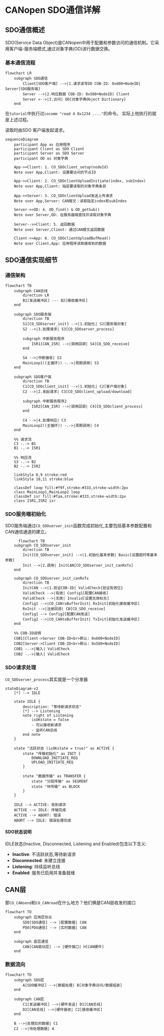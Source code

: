# CANopen SDO通信详解

## SDO通信概述

SDO(Service Data Object)是CANopen中用于配置和参数访问的通信机制。它采用客户端-服务端模式,通过对象字典(OD)进行数据交换。

### 基本通信流程
```mermaid
flowchart LR
    subgraph SDO通信
        Client[SDO客户端] -->|1.请求读写OD COB-ID: 0x600+NodeID| Server[SDO服务端]
        Server -->|2.响应数据 COB-ID: 0x580+NodeID| Client
        Server <-->|3.访问| OD[对象字典Object Dictionary]
    end
```
在`tutorial`中执行过`cocomm "read 4 0x1234 ...."`的命令。
实际上他执行的就是上述过程。

读取时由SDO 客户端发起请求。
```mermaid
sequenceDiagram
    participant App as 应用程序
    participant Client as SDO Client
    participant Server as SDO Server
    participant OD as 对象字典

    App->>Client: 1. CO_SDOclient_setup(nodeId)
    Note over App,Client: 设置要访问的节点ID
    
    App->>Client: 2. CO_SDOclientUploadInitiate(index, subIndex)
    Note over App,Client: 指定要读取的对象字典条目
    
    App->>Server: 3. CO_SDOclientUpload发送上传请求
    Note over App,Server: CAN报文：读取指定index和subIndex
    
    Server->>OD: 4. OD_find() & OD_getSub()
    Note over Server,OD: 在服务器端查找并读取对象字典
    
    Server-->>Client: 5. 返回数据
    Note over Server,Client: 通过CAN报文返回数据
    
    Client->>App: 6. CO_SDOclientUploadBufRead()
    Note over Client,App: 应用程序读取接收到的数据                     
```



## SDO通信实现细节

### 通信架构
```mermaid
flowchart TB
    subgraph CAN总线
        direction LR
        B1[发送缓冲区] --- B2[接收缓冲区]
    end

    subgraph SDO服务端
        direction TB
        S1[CO_SDOserver_init] -->|1.初始化| S2[服务端对象]
        S2 -->|3.处理请求| S3[CO_SDOserver_process]
        
        subgraph 中断服务程序
            ISR1[CAN_ISR] -->|调用回调| S4[CO_SDO_receive]
        end
        
        S4 -->|中断接收| S3
        MainLoop1((主循环)) -.->|周期调用| S3
    end

    subgraph SDO客户端
        direction TB
        C1[CO_SDOclient_init] -->|1.初始化| C2[客户端对象]
        C2 -->|2.发起请求| C3[CO_SDOclient_upload/download]
        
        subgraph 中断服务程序2
            ISR2[CAN_ISR] -->|调用回调| C4[CO_SDOclient_process]
        end
        
        C4 -->|4.处理响应| C3
        MainLoop2((主循环)) -.->|周期调用| C4
    end

    %% 请求流
    C3 -.-> B1
    B1 -.-> ISR1
    
    %% 响应流
    S3 -.-> B2
    B2 -.-> ISR2

    linkStyle 8,9 stroke:red
    linkStyle 10,11 stroke:blue

    classDef loop fill:#f9f,stroke:#333,stroke-width:2px
    class MainLoop1,MainLoop2 loop
    classDef isr fill:#faa,stroke:#333,stroke-width:2px
    class ISR1,ISR2 isr
```

### SDO服务端初始化
SDO服务端通过`CO_SDOserver_init`函数完成初始化,主要包括基本参数配置和CAN通信通道的建立。

```mermaid
      flowchart TB
    subgraph CO_SDOserver_init
        direction TB
        Init[CO_SDOserver_init] -->|1.初始化基本参数| Basic[设置超时等基本参数]
        Init -->|2.调用| InitCAN[CO_SDOserver_init_canRxTx]
    end

    subgraph CO_SDOserver_init_canRxTx
        direction TB
        InitCAN -->|1.验证COB-ID| ValidCheck{验证有效位}
        ValidCheck -->|有效| Config1[配置CAN接收]
        ValidCheck -->|无效| Invalid[设置无效标志]
        Config1 -->|CO_CANrxBufferInit| RxInit[初始化接收缓冲区]
        RxInit -->|注册回调| CB[CO_SDO_receive]
        Config1 --> Config2[配置CAN发送]
        Config2 -->|CO_CANtxBufferInit| TxInit[初始化发送缓冲区]
    end

    %% COB-ID说明
    COB1[Client->Server COB-ID<br>默认: 0x600+NodeID]
    COB2[Server->Client COB-ID<br>默认: 0x580+NodeID]
    COB1 -.->|输入| ValidCheck
    COB2 -.->|输入| ValidCheck
```

### SDO请求处理
`CO_SDOserver_process`其实就是一个分发器

```mermaid
stateDiagram-v2
    [*] --> IDLE
    
    state IDLE {
        description: "等待新请求状态"
        [*] --> Listening
        note right of Listening
            isOKstate = false
            - 可以接收新请求
            - 监听CAN总线
        end note
    }
    
    state "活跃状态 (isOKstate = true)" as ACTIVE {
        state "传输初始化" as INIT {
            DOWNLOAD_INITIATE_REQ
            UPLOAD_INITIATE_REQ
        }
        
        state "数据传输" as TRANSFER {
            state "分段传输" as SEGMENT
            state "块传输" as BLOCK
        }
    }
    
    IDLE --> ACTIVE: 收到请求
    ACTIVE --> IDLE: 传输完成
    ACTIVE --> ABORT: 错误
    ABORT --> IDLE: 错误处理完成
```

#### SDO状态说明
IDLE状态(Inactive, Disconnected, Listening and Enabled)包含以下含义:

- **Inactive**: 不活跃状态,等待新请求
- **Disconnected**: 未建立连接
- **Listening**: 持续监听总线
- **Enabled**: 服务已启用并准备就绪

## CAN层

那`CO_CANsend`和`CO_CANread`在什么地方？他们俩是CAN层收发的接口
```mermaid
flowchart TD
    subgraph 应用层协议
        SDO[SDO通信] --> |配置数据| CAN
        PDO[PDO通信] --> |实时数据| CAN
    end
    
    subgraph 底层通信
        CAN[CAN驱动层] --> |硬件接口| H[CAN硬件]
    end
```

### 数据流向
```mermaid
flowchart TD
    subgraph SDO层
        A[SDO缓冲区] -->|数据处理| B[对象字典访问/数据组装]
    end
    
    subgraph CAN层
        C1[发送缓冲区] -->|硬件发送| D1[CAN总线]
        D2[CAN总线] -->|硬件接收| C2[接收缓冲区]
    end

    B -->|处理后的数据| C1
    C2 -->|待处理数据| A
```